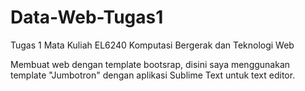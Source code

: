 # Data-Web-Tugas1
Tugas 1 Mata Kuliah EL6240 Komputasi Bergerak dan Teknologi Web

Membuat web dengan template bootsrap, disini saya menggunakan template "Jumbotron" dengan aplikasi Sublime Text untuk text editor.
